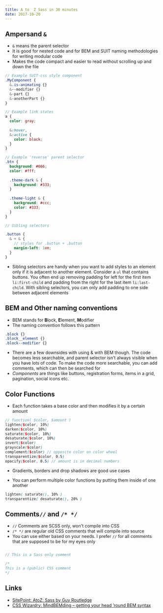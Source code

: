 ```yaml
---
title: A to  Z Sass in 30 minutes
date: 2017-10-20
---
```


## Ampersand `&`
- `&` means the parent selector
- It is good for nested code and for BEM and SUIT naming methodologies for writing modular code
- Makes the code compact and easier to read without scrolling up and down the file

```scss
// Example SUIT-css style component
.MyComponent {
  &.is-animating {}
  &--modifier {}
  &-part {}
  &-anotherPart {}
}
```

```scss
// Example link states
a {
  color: gray;
  
  &:hover,
  &:active {
    color: black;
  }
}
```

```scss
// Example 'reverse' parent selector
.btn {
  background: #666;
  color: #fff;
  
  .theme-dark & {
    background: #333;
  }
  
  .theme-light & {
    background: #ccc;
    color: #333;
  }
}
```

```scss
// Sibling selectors

.button {
  & + & {
    // styles for .button + .button
    margin-left: 1em;
  }
}
```

- Sibling selectors are handy when you want to add styles to an element only if it is adjacent to another element. Consider a `ul` that contains buttons. You often end up removing padding for left for the first item `li:first-child` and padding from the right for the last item `li:last-child`. With sibling selectors, you can only add padding to one side between adjacent elements

## BEM and Other naming conventions
- BEM stands for **B**lock, **E**lement, **M**odifier
- The naming convention follows this pattern

```scss
.block {}
.block__element {}
.block--modifier {}
```
- There are a few downsides with using & with BEM though. The code becomes less searchable, and parent selector isn't always visible when you have lots of code. To make the code more searchable, you can add comments, which can then be searched for
- *Components* are things like buttons, registration forms, items in a grid, pagination, social icons etc.

## Color Functions
- Each function takes a base color and then modifies it by a certain amount

```scss
// function( $color, $amount )
lighten($color, 10%)
darken($color, 10%)
saturate($color, 10%)
desaturate($color, 10%)
invert($color)
grayscale($color)
complement($color) // opposite color on color wheel
transparentize($color, 0.5)
opacify($color, 0.5) // amount is in decimal numbers
```
- Gradients, borders and drop shadows are good use cases

- You can perform multiple color functions by putting them inside of one another

```scss
lighten( saturate(), 10% )
transparentize( desaturate(), 20% )
```

## Comments`//` and `/* */`
- `//` Comments are SCSS only, won't compile into CSS
- `/* */` are regular old CSS comments that will compile into source
- You can use either based on your needs. I prefer `//` for all comments that are supposed to be for my eyes only

```scss

// This is a Sass only comment

/*
This is a (public) CSS comment
*/
```

Links
---
- [SitePoint: AtoZ: Sass by Guy Routledge](https://www.sitepoint.com/premium/courses/atoz-sass-2977/)
- [CSS Wizardry: MindBEMding – getting your head ’round BEM syntax](https://csswizardry.com/2013/01/mindbemding-getting-your-head-round-bem-syntax/)